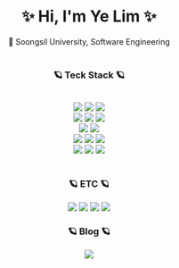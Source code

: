 <div align="center">
<h1 align="center">✨ Hi, I'm Ye Lim ✨</h1>
🏫 Soongsil University, Software Engineering
<br>
<br>



### 🪐 __Teck Stack__ 🪐
<br>
<img src="https://img.shields.io/badge/C-A8B9CC?style=for-the-badge&logo=C&logoColor=white"> 
<img src="https://img.shields.io/badge/java-007396?style=for-the-badge&logo=java&logoColor=white">
<img src="https://img.shields.io/badge/Python-3776AB?style=for-the-badge&logo=Python&logoColor=white"/>
<br>



<img src="https://img.shields.io/badge/html5-E34F26?style=for-the-badge&logo=html5&logoColor=white"> 
  <img src="https://img.shields.io/badge/css-1572B6?style=for-the-badge&logo=css3&logoColor=white"> 
  <img src="https://img.shields.io/badge/javascript-F7DF1E?style=for-the-badge&logo=javascript&logoColor=black"> 
  <br>

  <img src="https://img.shields.io/badge/mysql-4479A1?style=for-the-badge&logo=mysql&logoColor=white"> 
  <img src="https://img.shields.io/badge/mariaDB-003545?style=for-the-badge&logo=mariaDB&logoColor=white"> 
  <br>
  
  
  <img src="https://img.shields.io/badge/node.js-339933?style=for-the-badge&logo=Node.js&logoColor=white">
  <img src="https://img.shields.io/badge/Django-092E20?style=for-the-badge&logo=django&logoColor=white"/></a>
  <img src="https://img.shields.io/badge/express-000000?style=for-the-badge&logo=express&logoColor=white">
  <br>
  <img src="https://img.shields.io/badge/linux-FCC624?style=for-the-badge&logo=linux&logoColor=black"> 
  <img src="https://img.shields.io/badge/amazonaws-232F3E?style=for-the-badge&logo=amazonaws&logoColor=white"> 
 <img src="https://img.shields.io/badge/Heroku-430098?style=for-the-badge&logo=Heroku&logoColor=white">
 <br>
 <br>
 

### 🪐 __ETC__ 🪐
  <img src="https://img.shields.io/badge/VS code-007ACC?style=for-the-badge&logo=visual studio code&logoColor=white"/></a>
  <img src ="https://img.shields.io/badge/Notion-black?style=for-the-badge&logo=Notion&logoColor=white" />
  <img src ="https://img.shields.io/badge/Figma-pink?style=for-the-badge&logo=Figma&logoColor=white" />
  <img src="https://img.shields.io/badge/Postman-FF6C37?style=for-the-badge&logo=Postman&logoColor=white"/></a><br/>
### 🪐 __Blog__ 🪐
<a href="https://velog.io/@limlion1128">
<img src="https://img.shields.io/badge/-Velog-%2354BCAB#:~:text=Velog-,Velog">
</div>